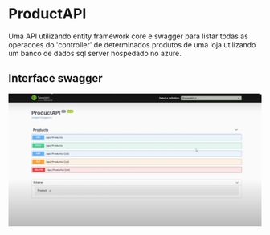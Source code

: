 # ProductAPI
Uma API utilizando entity framework core e swagger para listar todas as operacoes do 'controller' de determinados produtos de uma loja utilizando um banco de dados sql server hospedado no azure.

## Interface swagger
![](https://github.com/DiegoLins10/ProductAPI/blob/master/swagger.png)
